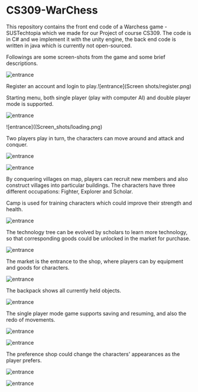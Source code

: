 # CS309-WarChess

This repository contains the front end code of a Warchess game -SUSTechtopia which we made for our Project of course CS309. The code is in C# and we implement it with the unity engine, the back end code is written in java which is currently not open-sourced.

Followings are some screen-shots from the game and some brief descriptions.

 ![entrance](Screen_shots/entrance.png)

 Register an account and login to play.![entrance](Screen shots/register.png)

Starting menu, both single player (play with computer AI) and double player mode is supported.

![entrance](Screen_shots/single_player.png)

![entrance]((Screen_shots/loading.png)

Two players play in turn, the characters can move around and attack and conquer.

![entrance](Screen_shots/game.png)

![entrance](Screen_shots/switch_round.png)

By conquering villages on map, players can recruit new members and also construct villages into particular buildings. The characters have three different occupations: Fighter, Explorer and Scholar. 

Camp is used for training characters which could improve their strength and health.

![entrance](Screen_shots/camp.png)

The technology tree can be evolved by scholars to learn more technology, so that corresponding goods could be unlocked in the market for purchase.

![entrance](Screen_shots/tech-tree.png)

The market is the entrance to the shop, where players can by equipment and goods for characters.

![entrance](Screen_shots/shop.png)

The backpack shows all currently held objects.

![entrance](Screen_shots/backpack.png)

The single player mode game supports saving and resuming, and also the redo of movements.

![entrance](Screen_shots/save.png)

![entrance](Screen_shots/options.png)

The preference shop could change the characters' appearances as the player prefers.

![entrance](Screen_shots/skin.png)

![entrance](Screen_shots/changed-skin.png)